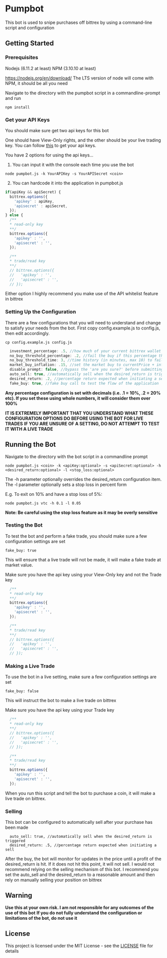 # Pumpbot

This bot is used to snipe purchases off bittrex by using a command-line script and configuration

## Getting Started

### Prerequisites

Nodejs (6.11.2 at least)
NPM (3.10.10 at least)

https://nodejs.org/en/download/
The LTS version of node will come with NPM, it should be all you need

Navigate to the directory with the pumpbot script in a commandline-prompt and run
```
npm install
```

### Get your API Keys
You should make sure get two api keys for this bot

One should have View-Only rights, and the other should be your live trading key.
You can follow [this](https://coinigy.freshdesk.com/support/solutions/articles/1000087495-how-do-i-find-my-api-key-on-bittrex-com-) to get your api keys.

You have 2 options for using the api keys...
1. You can input it with the console each time you use the bot
```
node pumpbot.js -k YourAPIKey -s YourAPISecret <coin>
```
2. You can hardcode it into the application in pumpbot.js
```javascript
if(apiKey && apiSecret) {
  bittrex.options({
    'apikey' : apiKey,
    'apisecret' : apiSecret,
  });
} else {
  /**
  * read-only key
  **/
  bittrex.options({
    'apikey' : '',
    'apisecret' : '',
  });

  /**
  * trade/read key
  **/
  // bittrex.options({
  //   'apikey' : '',
  //   'apisecret' : '',
  // });
```

Either option I highly recommend you make use of the API whitelist feature in bittrex

### Setting Up the Configuration

There are a few configurations that you will need to understand and change to satisfy your needs from the bot.
First copy config.example.js to config.js, then edit accordingly.

```
cp config.example.js config.js
```

```javascript
  investment_percentage: .5, //how much of your current bittrex wallet do you want to invest
  no_buy_threshold_percentage: .2, //fail the buy if this percentage threshold has passed
  no_buy_threshold_time: 3, //time history (in minutes, max 10) to fail the buy if threshold is passed
  market_buy_inflation: .15, //set the market buy to currentPrice + inflation percentage
  disable_prompt: false, //bypass the 'are you sure?' before submitting the buy
  auto_sell: true, //automatically sell when the desired_return is triggered
  desired_return: .2, //percentage return expected when initiating a sell
  fake_buy: true, //fake buy call to test the flow of the application
```
**Any percentage configuration is set with decimals (i.e. .1 = 10%, .2 = 20% etc). If you set these using whole numbers, it will consider them over 100%** 

**IT IS EXTREMELY IMPORTANT THAT YOU UNDERSTAND WHAT THESE CONFIGURATION OPTIONS DO BEFORE USING THE BOT FOR LIVE TRADES**
**IF YOU ARE UNSURE OF A SETTING, DO NOT ATTEMPT TO TEST IT WITH A LIVE TRADE**

## Running the Bot

Navigate to the directory with the bot script in a commandline prompt
```
node pumpbot.js <coin> -k <apiKey:optional> -s <apiSecret:optional> -h <desired_return:optional> -l <stop_loss:optional>
```
The -h parameter optionally overrides the desired_return configuration item.
The -l parameter optionally sets a stop loss in percent form

E.g. To exit on 10% and have a stop loss of 5%:
```
node pumpbot.js vtc -h 0.1 -l 0.05
```
**Note: Be careful using the stop loss feature as it may be overly sensitive**

### Testing the Bot
To test the bot and perform a fake trade, you should make sure a few configuration settings are set

```
fake_buy: true
```
This will ensure that a live trade will not be made, it will make a fake trade at market value.

Make sure you have the api key using your View-Only key and not the Trade key

```javascript
  /**
  * read-only key
  **/
  bittrex.options({
    'apikey' : '',
    'apisecret' : '',
  });

  /**
  * trade/read key
  **/
  // bittrex.options({
  //   'apikey' : '',
  //   'apisecret' : '',
  // });
```
### Making a Live Trade

To use the bot in a live setting, make sure a few configuration settings are set

```
fake_buy: false
```
This will instruct the bot to make a live trade on bittrex


Make sure you have the api key using your Trade key

```javascript
  /**
  * read-only key
  **/
  // bittrex.options({
  //   'apikey' : '',
  //   'apisecret' : '',
  // });

  /**
  * trade/read key
  **/
  bittrex.options({
    'apikey' : '',
    'apisecret' : '',
  });
```
When you run this script and tell the bot to purchase a coin, it will make a live trade on bittrex.

### Selling
This bot can be configured to automatically sell after your purchase has been made
```
  auto_sell: true, //automatically sell when the desired_return is triggered
  desired_return: .5, //percentage return expected when initiating a sell
```
After the buy, the bot will monitor for updates in the price until a profit of the desired_return is hit. If it does not hit this point, it will not sell.
I would not recommend relying on the selling mechanism of this bot. I recommend you set the auto_sell and the desired_return to a reasonable amount and then rely on manually selling your position on bittrex

## Warning
**Use this at your own risk. I am not responsible for any outcomes of the use of this bot**
**If you do not fully understand the configuration or limitations of the bot, do not use it**

## License

This project is licensed under the MIT License - see the [LICENSE](LICENSE) file for details

